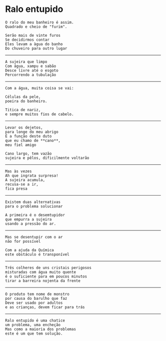 Ralo entupido
=============

    O ralo do meu banheiro é assim.
    Quadrado e cheio de "furim".
    
    Serão mais de vinte furos
    Se decidirmos contar
    Eles levam a àgua do banho
    Do chuveiro para outro lugar

-----

    A sujeira que limpo
    Com água, xampu e sabão
    Desce livre até o esgoto
    Percorrendo a tubulação

-----

    Com a água, muita coisa se vai:

    Células da pele, 
    poeira do banheiro.
    
    Titica de nariz, 
    e sempre muitos fios de cabelo.

-----

    Levar os dejetos,
    para longe do meu abrigo
    É a função deste duto
    que eu chamo de **cano**,
    meu fiel amigo

    Cano largo, tem vazão
    sujeira e pêlos, dificilmente voltarão

----

    Mas às vezes
    Ah que ingrata surpresa!
    A sujeira acumula,
    recusa-se a ir, 
    fica presa

----

    Existem duas alternativas 
    para o problema solucionar

    A primeira é o desemtupidor
    que empurra a sujeira
    usando a pressão do ar.

----
    
    Mas se desentupir com o ar
    não for possível
    
    Com a ajuda da Química
    este obstáculo é transponível

----

    Três colheres de uns cristais perigosos
    misturadas com água muito quente
    é o suficiente para em poucos minutos
    tirar a barreira nojenta da frente

-----

    O produto tem nome de monstro
    por causa do barulho que faz
    Deve ser usado por adultos
    e as crianças, devem ficar para trás

-----

    Ralo entupido é uma chatice
    um problema, uma encheção
    Mas como a maioria dos problemas
    este é um que tem solução.
